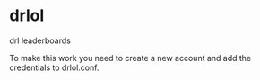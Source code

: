# drlol
drl leaderboards

To make this work you need to create a new account and add the credentials to drlol.conf.
